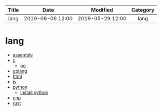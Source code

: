 | Title                | Date             | Modified         | Category          |
|:--------------------:|:----------------:|:----------------:|:-----------------:|
| lang                 | 2019-06-06 12:00 | 2019-05-29 12:00 | lang              |

# lang

- [assembly](./assembly/README.md)
- [c](./c/README.md)
    - [oo](./c/oo.md)
- [golang](./golang/README.md)
- [html](./html/README.md)
- [js](./js/README.md)
- [python](./python/README.md)
    - [install python](./python/install-python-with-mac.md)
- [cpp](./cpp/README.md)
- [rust](./rust/README.md)